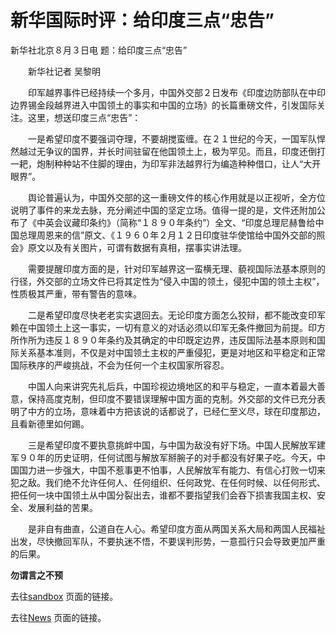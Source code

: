 # 新华国际时评：给印度三点“忠告”

新华社北京８月３日电 题：给印度三点“忠告”

　　新华社记者 吴黎明

　　印军越界事件已经持续一个多月，中国外交部２日发布《印度边防部队在中印边界锡金段越界进入中国领土的事实和中国的立场》的长篇重磅文件，引发国际关注。这里，想送印度三点“忠告”：

　　一是希望印度不要强词夺理，不要胡搅蛮缠。在２１世纪的今天，一国军队悍然越过无争议的国界，并长时间驻留在他国领土上，极为罕见。而且，印度还倒打一耙，炮制种种站不住脚的理由，为印军非法越界行为编造种种借口，让人“大开眼界”。

　　舆论普遍认为，中国外交部的这一重磅文件的核心作用就是以正视听，全方位说明了事件的来龙去脉，充分阐述中国的坚定立场。值得一提的是，文件还附加公布了《中英会议藏印条约》（简称“１８９０年条约”）全文、“印度总理尼赫鲁给中国总理周恩来的信”原文、《１９６０年２月１２日印度驻华使馆给中国外交部的照会》原文以及有关图片，可谓有数据有真相，摆事实讲法理。

　　需要提醒印度方面的是，针对印军越界这一蛮横无理、藐视国际法基本原则的行径，外交部的立场文件已将其定性为“侵入中国的领土，侵犯中国的领土主权”，性质极其严重，带有警告的意味。

　　二是希望印度尽快老老实实退回去。无论印度方面怎么狡辩，都不能改变印军赖在中国领土上这一事实，一切有意义的对话必须以印军无条件撤回为前提。印方所作所为违反１８９０年条约及其确定的中印既定边界，违反国际法基本原则和国际关系基本准则，不仅是对中国领土主权的严重侵犯，更是对地区和平稳定和正常国际秩序的严峻挑战，不会为任何一个主权国家所容忍。

　　中国人向来讲究先礼后兵，中国珍视边境地区的和平与稳定，一直本着最大善意，保持高度克制，但印度不要错误理解中国方面的克制。外交部的文件已充分表明了中方的立场，意味着中方把该说的话都说了，已经仁至义尽，球在印度那边，且看新德里如何踢。

　　三是希望印度不要执意挑衅中国，与中国为敌没有好下场。中国人民解放军建军９０年的历史证明，任何试图与解放军掰腕子的对手都没有好果子吃。今天，中国国力进一步强大，中国不惹事更不怕事，人民解放军有能力、有信心打败一切来犯之敌。我们绝不允许任何人、任何组织、任何政党、在任何时候、以任何形式、把任何一块中国领土从中国分裂出去，谁都不要指望我们会吞下损害我国主权、安全、发展利益的苦果。

　　是非自有曲直，公道自在人心。希望印度方面从两国关系大局和两国人民福祉出发，尽快撤回军队，不要执迷不悟，不要误判形势，一意孤行只会导致更加严重的后果。

**勿谓言之不预**
<p>
去往<a href="sandbox.html">sandbox</a> 页面的链接。</p>


<p>
去往<a href="news.html">News</a> 页面的链接。</p>
